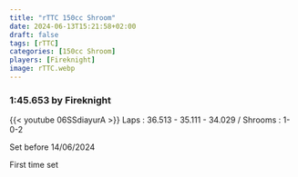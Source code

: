 ```yaml
---
title: "rTTC 150cc Shroom"
date: 2024-06-13T15:21:58+02:00
draft: false
tags: [rTTC]
categories: [150cc Shroom]
players: [Fireknight]
image: rTTC.webp
---
```

### 1:45.653 by Fireknight

{{< youtube 06SSdiayurA >}}
Laps : 36.513 - 35.111 - 34.029 /
Shrooms : 1-0-2

Set before 14/06/2024

First time set